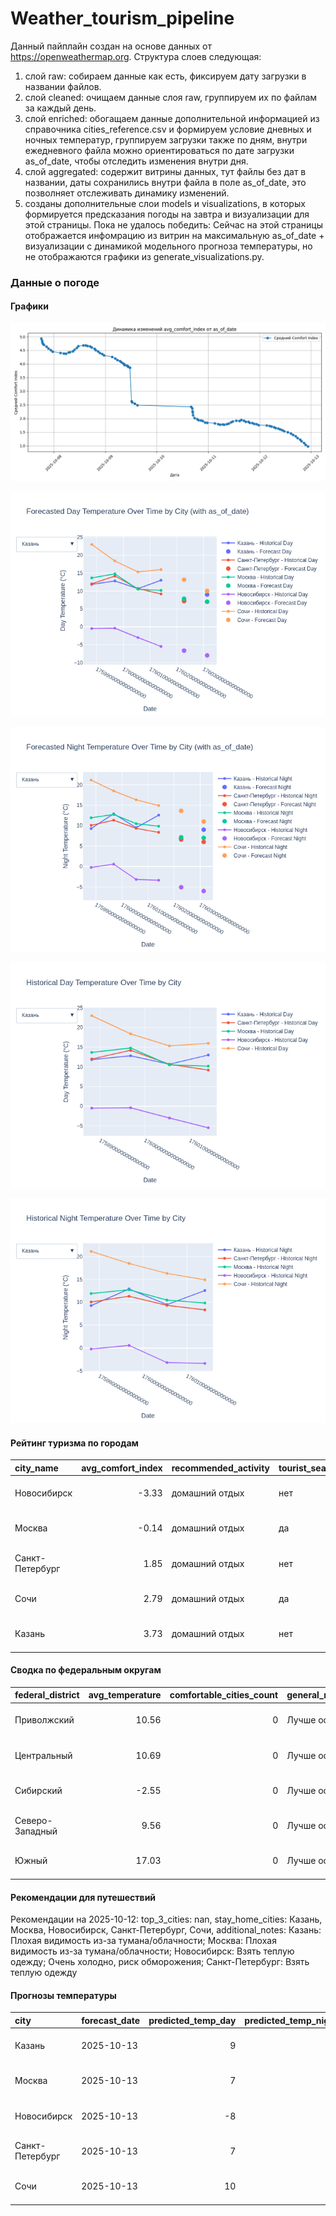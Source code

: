 # Weather_tourism_pipeline
Данный пайплайн создан на основе данных от https://openweathermap.org.
Структура слоев следующая:
  1) слой raw: 
  собираем данные как есть, фиксируем дату загрузки в названии файлов.
  2) слой cleaned:
  очищаем данные слоя raw, группируем их по файлам за каждый день.
  3) слой enriched:
  обогащаем данные дополнительной информацией из справочника cities_reference.csv и формируем условие дневных и ночных температур,
  группируем загрузки также по дням, внутри ежедневного файла можно ориентироваться по дате загрузки as_of_date, чтобы отследить изменения внутри дня.
  4) слой aggregated:
   содержит витрины данных, тут файлы без дат в названии, даты сохранились внутри файла в поле as_of_date, это позволняет отслеживать динамику изменений.
  6) созданы дополнительные слои models и visualizations, в которых формируется предсказания погоды на завтра и визуализации для этой страницы.
  Пока не удалось победить: Сейчас на этой страницы отображается инфомрацию из витрин на максимальную as_of_date + визуализации с динамикой модельного прогноза температуры, 
  но не отображаются графики из generate_visualizations.py.
<!-- WEATHER DATA START -->
### Данные о погоде

#### Графики
![Comfort Index Trend](data/visualizations/comfort_index_trend.png)

![Forecasted Day Temperature](data/visualizations/forecasted_day_temperature.png)

![Forecasted Night Temperature](data/visualizations/forecasted_night_temperature.png)

![Historical Day Temperature](data/visualizations/historical_day_temperature.png)

![Historical Night Temperature](data/visualizations/historical_night_temperature.png)

#### Рейтинг туризма по городам
| city_name       |   avg_comfort_index | recommended_activity   | tourist_season_match   | tourism_season   | tour_recommendation       | as_of_date          |
|:----------------|--------------------:|:-----------------------|:-----------------------|:-----------------|:--------------------------|:--------------------|
| Новосибирск     |               -3.33 | домашний отдых         | нет                    | Июнь-Август      | домашний отдых вне сезона | 2025-10-12 22:33:00 |
| Москва          |               -0.14 | домашний отдых         | да                     | Круглогодично    | домашний отдых в сезон    | 2025-10-12 22:33:00 |
| Санкт-Петербург |                1.85 | домашний отдых         | нет                    | Май-Сентябрь     | домашний отдых вне сезона | 2025-10-12 22:33:00 |
| Сочи            |                2.79 | домашний отдых         | да                     | Май-Октябрь      | домашний отдых в сезон    | 2025-10-12 22:33:00 |
| Казань          |                3.73 | домашний отдых         | нет                    | Май-Сентябрь     | домашний отдых вне сезона | 2025-10-12 22:33:00 |

#### Сводка по федеральным округам
| federal_district   |   avg_temperature |   comfortable_cities_count | general_recommendation   | as_of_date          |
|:-------------------|------------------:|---------------------------:|:-------------------------|:--------------------|
| Приволжский        |             10.56 |                          0 | Лучше остаться дома      | 2025-10-12 22:33:00 |
| Центральный        |             10.69 |                          0 | Лучше остаться дома      | 2025-10-12 22:33:00 |
| Сибирский          |             -2.55 |                          0 | Лучше остаться дома      | 2025-10-12 22:33:00 |
| Северо-Западный    |              9.56 |                          0 | Лучше остаться дома      | 2025-10-12 22:33:00 |
| Южный              |             17.03 |                          0 | Лучше остаться дома      | 2025-10-12 22:33:00 |

#### Рекомендации для путешествий
Рекомендации на 2025-10-12: top_3_cities: nan, stay_home_cities: Казань, Москва, Новосибирск, Санкт-Петербург, Сочи, additional_notes: Казань: Плохая видимость из-за тумана/облачности; Москва: Плохая видимость из-за тумана/облачности; Новосибирск: Взять теплую одежду; Очень холодно, риск обморожения; Санкт-Петербург: Взять теплую одежду

#### Прогнозы температуры
| city            | forecast_date   |   predicted_temp_day |   predicted_temp_night | model_type       | as_of_date          |
|:----------------|:----------------|---------------------:|-----------------------:|:-----------------|:--------------------|
| Казань          | 2025-10-13      |                    9 |                      9 | LinearRegression | 2025-10-12 22:33:22 |
| Москва          | 2025-10-13      |                    7 |                      7 | LinearRegression | 2025-10-12 22:33:22 |
| Новосибирск     | 2025-10-13      |                   -8 |                     -6 | LinearRegression | 2025-10-12 22:33:22 |
| Санкт-Петербург | 2025-10-13      |                    7 |                      6 | LinearRegression | 2025-10-12 22:33:22 |
| Сочи            | 2025-10-13      |                   10 |                     11 | LinearRegression | 2025-10-12 22:33:22 |


<!-- WEATHER DATA END -->
